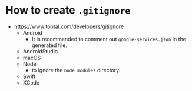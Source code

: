 # How to create `.gitignore`
* https://www.toptal.com/developers/gitignore
  * Android
    * It is recommended to comment out `google-services.json` in the generated file.
  * AndroidStudio
  * macOS
  * Node
    *  to ignore the `node_modules` directory.
  * Swift
  * XCode
